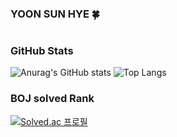 ### YOON SUN HYE 🍀

<!--
**SunHyeYoon/SunHyeYoon** is a ✨ _special_ ✨ repository because its `README.md` (this file) appears on your GitHub profile.

Here are some ideas to get you started:

- 🔭 I’m currently working on ...
- 🌱 I’m currently learning ...
- 👯 I’m looking to collaborate on ...
- 🤔 I’m looking for help with ...
- 💬 Ask me about ...
- 📫 How to reach me: ...
- 😄 Pronouns: ...
- ⚡ Fun fact: ...
-->
#
### GitHub Stats
![Anurag's GitHub stats](https://github-readme-stats.vercel.app/api?username=SunHyeYoon&show_icons=true&theme=tokyonight)
![Top Langs](https://github-readme-stats.vercel.app/api/top-langs/?username=SunHyeYoon&layout=compact&theme=tokyonight)

### BOJ solved Rank
[![Solved.ac 프로필](http://mazassumnida.wtf/api/v2/generate_badge?boj=lieto96)](https://solved.ac/lieto96)

